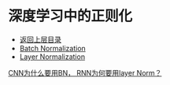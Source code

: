 # 深度学习中的正则化

* [返回上层目录](../tips.md)
* [Batch Normalization](batch-normalization/batch-normalization.md)
* [Layer Normalization](layer-normalization/layer-normalization.md)



[CNN为什么要用BN， RNN为何要用layer Norm？](https://www.zhihu.com/question/454292446/answer/1837760076)


